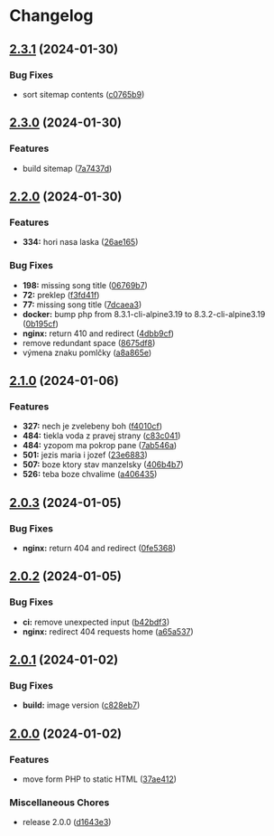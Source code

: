 # Changelog

## [2.3.1](https://github.com/stanislavbebej/ejks/compare/v2.3.0...v2.3.1) (2024-01-30)


### Bug Fixes

* sort sitemap contents ([c0765b9](https://github.com/stanislavbebej/ejks/commit/c0765b99df1367e3c72180f1dfeaa855933550ed))

## [2.3.0](https://github.com/stanislavbebej/ejks/compare/v2.2.0...v2.3.0) (2024-01-30)


### Features

* build sitemap ([7a7437d](https://github.com/stanislavbebej/ejks/commit/7a7437d9352d9238ce3505a967903b3c81a5bf3c))

## [2.2.0](https://github.com/stanislavbebej/ejks/compare/v2.1.0...v2.2.0) (2024-01-30)


### Features

* **334:** hori nasa laska ([26ae165](https://github.com/stanislavbebej/ejks/commit/26ae1655b85fd242d6cd600332ce1b47ffc9b16d))


### Bug Fixes

* **198:** missing song title ([06769b7](https://github.com/stanislavbebej/ejks/commit/06769b799dc7c9903fcc929f921d3b9f82030bab))
* **72:** preklep ([f3fd41f](https://github.com/stanislavbebej/ejks/commit/f3fd41f87dcad0e6dcc9b96abf7ee7a8c600735c))
* **77:** missing song title ([7dcaea3](https://github.com/stanislavbebej/ejks/commit/7dcaea359fe3930b359c9a13d847e6fa1ead09b4))
* **docker:** bump php from 8.3.1-cli-alpine3.19 to 8.3.2-cli-alpine3.19 ([0b195cf](https://github.com/stanislavbebej/ejks/commit/0b195cf619a2a3b019aa312535c31d17c2297fde))
* **nginx:** return 410 and redirect ([4dbb9cf](https://github.com/stanislavbebej/ejks/commit/4dbb9cfb43311473957b6f30324c555fd23ca72b))
* remove redundant space ([8675df8](https://github.com/stanislavbebej/ejks/commit/8675df809040f1e0a583240d6e6e5719eab35f8b))
* výmena znaku pomlčky ([a8a865e](https://github.com/stanislavbebej/ejks/commit/a8a865eafddcffeffd9f18c36270116b2e90db7a))

## [2.1.0](https://github.com/stanislavbebej/ejks/compare/v2.0.3...v2.1.0) (2024-01-06)


### Features

* **327:** nech je zvelebeny boh ([f4010cf](https://github.com/stanislavbebej/ejks/commit/f4010cfc29e807896ee7840093afd4292e54ebfb))
* **484:** tiekla voda z pravej strany ([c83c041](https://github.com/stanislavbebej/ejks/commit/c83c041b480d11d1814137364b87bc9d541978d7))
* **484:** yzopom ma pokrop pane ([7ab546a](https://github.com/stanislavbebej/ejks/commit/7ab546a49cbb5aa3f3e8b9ac613b6afd722d15c3))
* **501:** jezis maria i jozef ([23e6883](https://github.com/stanislavbebej/ejks/commit/23e68835c8b408f926f825c1ed832803913c548b))
* **507:** boze ktory stav manzelsky ([406b4b7](https://github.com/stanislavbebej/ejks/commit/406b4b75b5da412bd101c735edd74d590950da56))
* **526:** teba boze chvalime ([a406435](https://github.com/stanislavbebej/ejks/commit/a4064354d688b2fd637bdb6eef5cc5cd1047d641))

## [2.0.3](https://github.com/stanislavbebej/ejks/compare/v2.0.2...v2.0.3) (2024-01-05)


### Bug Fixes

* **nginx:** return 404 and redirect ([0fe5368](https://github.com/stanislavbebej/ejks/commit/0fe5368da9459786b265b32813c7dd8b298bfca0))

## [2.0.2](https://github.com/stanislavbebej/ejks/compare/v2.0.1...v2.0.2) (2024-01-05)


### Bug Fixes

* **ci:** remove unexpected input ([b42bdf3](https://github.com/stanislavbebej/ejks/commit/b42bdf37c1c5e570147c60cf5375668b6c539424))
* **nginx:** redirect 404 requests home ([a65a537](https://github.com/stanislavbebej/ejks/commit/a65a537caf013324ae8046a7a26f6cbcfa6c6ffc))

## [2.0.1](https://github.com/stanislavbebej/ejks/compare/v2.0.0...v2.0.1) (2024-01-02)


### Bug Fixes

* **build:** image version ([c828eb7](https://github.com/stanislavbebej/ejks/commit/c828eb7d230686f6fb4df48963c39bbf2d390b90))

## [2.0.0](https://github.com/stanislavbebej/ejks/compare/1.0.1...v2.0.0) (2024-01-02)


### Features

* move form PHP to static HTML ([37ae412](https://github.com/stanislavbebej/ejks/commit/37ae41292a2d88706b59e09626e9d9fb53650ab9))


### Miscellaneous Chores

* release 2.0.0 ([d1643e3](https://github.com/stanislavbebej/ejks/commit/d1643e32c65a8a626a4683063f3dda24c0db554b))
